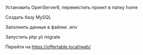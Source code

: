 Установить OpenServer6, переместить проект в папку home

Создать базу MySQL

Заполнить данные в файлик .env

Запустить php yii migrate

Перейти на https://offertable.local/web/